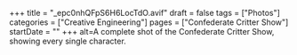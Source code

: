 +++
title = "_epc0nhQFpS6H6LocTdO.avif"
draft = false
tags = ["Photos"]
categories = ["Creative Engineering"]
pages = ["Confederate Critter Show"]
startDate = ""
+++
alt=A complete shot of the Confederate Critter Show, showing every single character.
